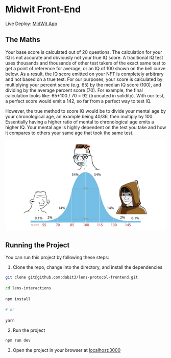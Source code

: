 # Midwit Front-End

Live Deploy: [MidWit App](https://midwit-front-end.vercel.app/)

## The Maths

Your base score is calculated out of 20 questions. The calculation for your IQ is not accurate and obviously not your true IQ score. A traditional IQ test uses thousands and thousands of other test takers of the exact same test to get a point of reference for average, or an IQ of 100 shown on the bell curve below. As a result, the IQ score emitted on your NFT is completely arbitrary and not based on a true test. For our purposes, your score is calculated by multiplying your percent score (e.g. 65) by the median IQ score (100), and dividing by the average percent score (70). For example, the final calculation looks like: 65\*100 / 70 = 92 (truncated in solidity). With our test, a perfect score would emit a 142, so far from a perfect way to test IQ.

However, the true method to score IQ would be to divide your mental age by your chronological age, an example being 40/36, then multiply by 100. Essentially having a higher ratio of mental to chronological age emits a higher IQ. Your mental age is highly dependent on the test you take and how it compares to others your same age that took the same test.

![IQ Bell Curve](src/assets/iq_curve.jpeg)

## Running the Project

You can run this project by following these steps:

1. Clone the repo, change into the directory, and install the dependencies

```sh
git clone git@github.com:dabit3/lens-protocol-frontend.git

cd lens-interactions

npm install

# or

yarn
```

2. Run the project

```sh
npm run dev
```

3. Open the project in your browser at [localhost:3000](http://localhost:3000/)
